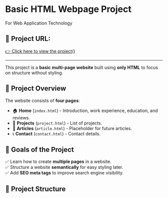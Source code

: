 # Basic HTML Webpage Project

For Web Application Technology  

## 📌 Project URL:
[👉 Click here to view the project](https://github.com/Ogosi454/Basic-HTML-Webpage-Project/blob/main/Index.html)()  

---

This project is a **basic multi-page website** built using **only HTML** to focus on structure without styling.

## 📌 Project Overview

The website consists of **four pages**:
- 🏠 **Home** (`index.html`) - Introduction, work experience, education, and reviews.
- 📂 **Projects** (`project.html`) - List of projects.
- 📄 **Articles** (`article.html`) - Placeholder for future articles.
- 📞 **Contact** (`contact.html`) - Contact details.

## 🎯 Goals of the Project

✅ Learn how to create **multiple pages** in a website.  
✅ Structure a website **semantically** for easy styling later.  
✅ Add **SEO meta tags** to improve search engine visibility.  

## 📁 Project Structure

